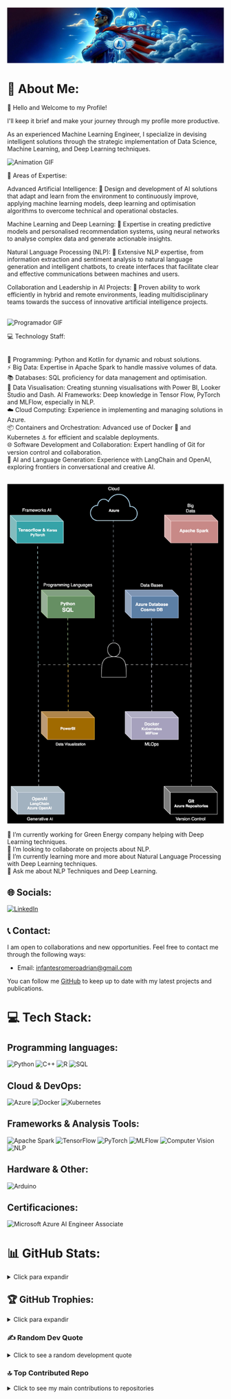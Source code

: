 ![Imagen de Adrian](https://github.com/infantesromeroadrian/infantesromeroadrian/blob/3235161b92ac0d7308601ec3ed64ba84a2fb8b52/PHOTO-2024-02-10-01-25-43.jpg)


# 💫 About Me:
👋 Hello and Welcome to my Profile! <br>

I'll keep it brief and make your journey through my profile more productive. <br>

As an experienced Machine Learning Engineer, I specialize in devising intelligent solutions through the strategic implementation of Data Science, Machine Learning, and Deep Learning techniques. <br>

![Animation GIF](https://media.giphy.com/media/FnsyaPjzV7ZdNLB9sx/giphy.gif)

🎯 Areas of Expertise:<br>

Advanced Artificial Intelligence: 🧠 Design and development of AI solutions that adapt and learn from the environment to continuously improve, applying machine learning models, deep learning and optimisation algorithms to overcome technical and operational obstacles.<br>

Machine Learning and Deep Learning: 🤖 Expertise in creating predictive models and personalised recommendation systems, using neural networks to analyse complex data and generate actionable insights.<br>

Natural Language Processing (NLP): 💬 Extensive NLP expertise, from information extraction and sentiment analysis to natural language generation and intelligent chatbots, to create interfaces that facilitate clear and effective communications between machines and users.<br>

Collaboration and Leadership in AI Projects: 👥 Proven ability to work efficiently in hybrid and remote environments, leading multidisciplinary teams towards the success of innovative artificial intelligence projects. <br><br>

![Programador GIF](https://media.giphy.com/media/qgQUggAC3Pfv687qPC/giphy.gif)

💻 Technology Staff:<br><br>

🐍 Programming: Python and Kotlin for dynamic and robust solutions.<br>
⚡ Big Data: Expertise in Apache Spark to handle massive volumes of data.<br>
📚 Databases: SQL proficiency for data management and optimisation.<br>
🎨 Data Visualisation: Creating stunning visualisations with Power BI, Looker Studio and Dash.
AI Frameworks: Deep knowledge in Tensor Flow, PyTorch and MLFlow, especially in NLP.<br>
☁️ Cloud Computing: Experience in implementing and managing solutions in Azure.<br>
📦 Containers and Orchestration: Advanced use of Docker 🐳 and Kubernetes ⚓ for efficient and scalable deployments.<br>
🌐 Software Development and Collaboration: Expert handling of Git for version control and collaboration.<br>
🔗 AI and Language Generation: Experience with LangChain and OpenAI, exploring frontiers in conversational and creative AI.<br><br>

![AIStaff GIF](https://github.com/infantesromeroadrian/infantesromeroadrian/blob/cfecb4fd069776a23b9d6ebcbad50f7b7b0f21b2/AIStaff.drawio.svg)

🔭 I’m currently working for Green Energy company helping with Deep Learning techniques.<br>👯 I’m looking to collaborate on projects about NLP.<br>🌱 I’m currently learning more and more about Natural Language Processing with Deep Learning techniques.<br>💬 Ask me about NLP Techniques and Deep Learning.

## 🌐 Socials:
[![LinkedIn](https://img.shields.io/badge/LinkedIn-%230077B5.svg?logo=linkedin&logoColor=white)](https://www.linkedin.com/in/adrianinfantes)

## 📞 Contact:
I am open to collaborations and new opportunities. Feel free to contact me through the following ways:

- Email: infantesromeroadrian@gmail.com

You can follow me [GitHub](https://github.com/infantesromeroadrian) to keep up to date with my latest projects and publications.

# 💻 Tech Stack:
## Programming languages:
![Python](https://img.shields.io/badge/python-3670A0?style=for-the-badge&logo=python&logoColor=ffdd54) 
![C++](https://img.shields.io/badge/c++-%2300599C.svg?style=for-the-badge&logo=c%2B%2B&logoColor=white)
![R](https://img.shields.io/badge/r-%23276DC3.svg?style=for-the-badge&logo=r&logoColor=white) 
![SQL](https://img.shields.io/badge/sql-%2307405e.svg?style=for-the-badge&logo=sql&logoColor=white)

## Cloud & DevOps:
![Azure](https://img.shields.io/badge/Azure-%230072C6.svg?style=for-the-badge&logo=microsoft-azure&logoColor=white)
![Docker](https://img.shields.io/badge/docker-%230db7ed.svg?style=for-the-badge&logo=docker&logoColor=white)
![Kubernetes](https://img.shields.io/badge/kubernetes-%23326ce5.svg?style=for-the-badge&logo=kubernetes&logoColor=white)

## Frameworks & Analysis Tools:
![Apache Spark](https://img.shields.io/badge/Apache%20Spark-%23E25A1C.svg?style=for-the-badge&logo=apache-spark&logoColor=white)
![TensorFlow](https://img.shields.io/badge/TensorFlow-%23FF6F00.svg?style=for-the-badge&logo=TensorFlow&logoColor=white)
![PyTorch](https://img.shields.io/badge/PyTorch-%23EE4C2C.svg?style=for-the-badge&logo=PyTorch&logoColor=white) 
![MLFlow](https://img.shields.io/badge/MLFlow-%23E65513.svg?style=for-the-badge&logo=MLFlow&logoColor=white)
![Computer Vision](https://img.shields.io/badge/Computer%20Vision-%23FFBF00.svg?style=for-the-badge&logo=Computer%20Vision&logoColor=black)
![NLP](https://img.shields.io/badge/NLP-%230072C6.svg?style=for-the-badge&logo=NLP&logoColor=white)

## Hardware & Other:
![Arduino](https://img.shields.io/badge/-Arduino-00979D?style=for-the-badge&logo=Arduino&logoColor=white)

## Certificaciones:
![Microsoft Azure AI Engineer Associate](https://img.shields.io/badge/Microsoft%20Azure%20AI%20Engineer%20Associate-%230072C6.svg?style=for-the-badge&logo=microsoft-azure&logoColor=white)

# 📊 GitHub Stats:

<details>
<summary>Click para expandir</summary>
<p align="center">
  <img width="48%" src="https://github-readme-stats.vercel.app/api?username=infantesromeroadrian&theme=dracula&show_icons=true&count_private=true&hide_title=true" />
  <img width="48%" src="https://github-readme-streak-stats.herokuapp.com/?user=infantesromeroadrian&theme=dracula" />
</p>
<p align="center">
  <img src="https://github-readme-stats.vercel.app/api/top-langs/?username=infantesromeroadrian&theme=dracula&layout=compact&hide_title=true" />
</p>
</details>

## 🏆 GitHub Trophies:

<details>
<summary>Click para expandir</summary>
<p align="center">
  <img src="https://github-profile-trophy.vercel.app/?username=infantesromeroadrian&theme=dracula&no-frame=true&margin-w=25&margin-h=15" />
</p>
</details>

### ✍️ Random Dev Quote
<details>
<summary>Click to see a random development quote</summary>
<p align="center">
  <img src="https://quotes-github-readme.vercel.app/api?type=horizontal&theme=tokyonight" />
</p>
</details>

### 🔝 Top Contributed Repo
<details>
<summary>Click to see my main contributions to repositories</summary>
<p align="center">
  <img src="https://github-contributor-stats.vercel.app/api?username=infantesromeroadrian&limit=5&theme=dracula&combine_all_yearly_contributions=true" />
</p>
</details>

